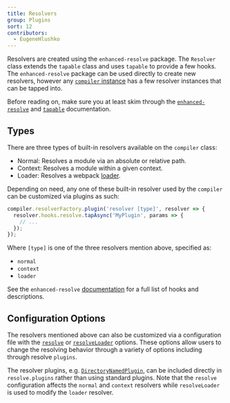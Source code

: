 ```yaml
---
title: Resolvers
group: Plugins
sort: 12
contributors:
  - EugeneHlushko
---
```


Resolvers are created using the `enhanced-resolve` package. The `Resolver`
class extends the `tapable` class and uses `tapable` to provide a few hooks.
The `enhanced-resolve` package can be used directly to create new resolvers,
however any [`compiler` instance](/api/node/#compiler-instance) has a few resolver instances that can be
tapped into.

Before reading on, make sure you at least skim through the
[`enhanced-resolve`](https://github.com/webpack/enhanced-resolve) and [`tapable`](/api/plugins/#tapable) documentation.


## Types

There are three types of built-in resolvers available on the `compiler` class:

- Normal: Resolves a module via an absolute or relative path.
- Context: Resolves a module within a given context.
- Loader: Resolves a webpack [loader](/loaders).

Depending on need, any one of these built-in resolver used by the `compiler`
can be customized via plugins as such:

``` js
compiler.resolverFactory.plugin('resolver [type]', resolver => {
  resolver.hooks.resolve.tapAsync('MyPlugin', params => {
    // ...
  });
});
```

Where `[type]` is one of the three resolvers mention above, specified as:

- `normal`
- `context`
- `loader`


See the `enhanced-resolve` [documentation](https://github.com/webpack/enhanced-resolve) for a full list of hooks and
descriptions.


## Configuration Options

The resolvers mentioned above can also be customized via a configuration file
with the [`resolve`](/configuration/resolve/) or [`resolveLoader`](/configuration/resolve/#resolveloader) options. These options allow
users to change the resolving behavior through a variety of options including
through resolve `plugins`.

The resolver plugins, e.g. [`DirectoryNamedPlugin`](https://github.com/shaketbaby/directory-named-webpack-plugin), can be included
directly in `resolve.plugins` rather than using standard plugins. Note that the
`resolve` configuration affects the `normal` and `context` resolvers while
`resolveLoader` is used to modify the `loader` resolver.
